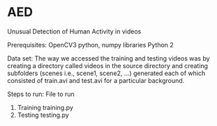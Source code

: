 # AED

Unusual Detection of Human Activity in videos 

Prerequisites:
OpenCV3 python, numpy libraries
Python 2 

Data set: The way we accessed the training and testing videos was by creating a directory called videos in the source directory and creating subfolders (scenes i.e., scene1, scene2, ...) generated each of which consisted of train.avi and test.avi for a particular background.

Steps to run:
              File to run
1. Training   training.py
2. Testing    testing.py
